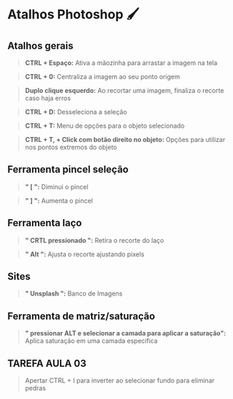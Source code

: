 <h1>Atalhos Photoshop 🖌️</h3>

<h2>Atalhos gerais</h2>

> **CTRL + Espaço:** Ativa a mãozinha para arrastar a imagem na tela

> **CTRL + 0:** Centraliza a imagem ao seu ponto origem

> **Duplo clique esquerdo:** Ao recortar uma imagem, finaliza o recorte caso haja erros

> **CTRL + D:** Desseleciona a seleção

> **CTRL + T:** Menu de opções para o objeto selecionado

> **CTRL + T, + Click com botão direito no objeto:** Opções para utilizar nos pontos extremos do objeto





<h2>Ferramenta pincel seleção</h2>

> **" [ ":** Diminui o pincel

>  **" ] ":** Aumenta o pincel







<h2>Ferramenta laço</h2>

> **" CRTL pressionado ":** Retira o recorte do laço

>  **" Alt ":** Ajusta o recorte ajustando pixels


<h2>Sites</h2>

> **" Unsplash ":** Banco de Imagens


<h2>Ferramenta de matriz/saturação</h2>

> **" pressionar ALT e selecionar a camada para aplicar a saturação":** Aplica saturação em uma camada especifica


<h2>TAREFA AULA 03</h2>

> Apertar CTRL + I para inverter ao selecionar fundo para eliminar pedras
